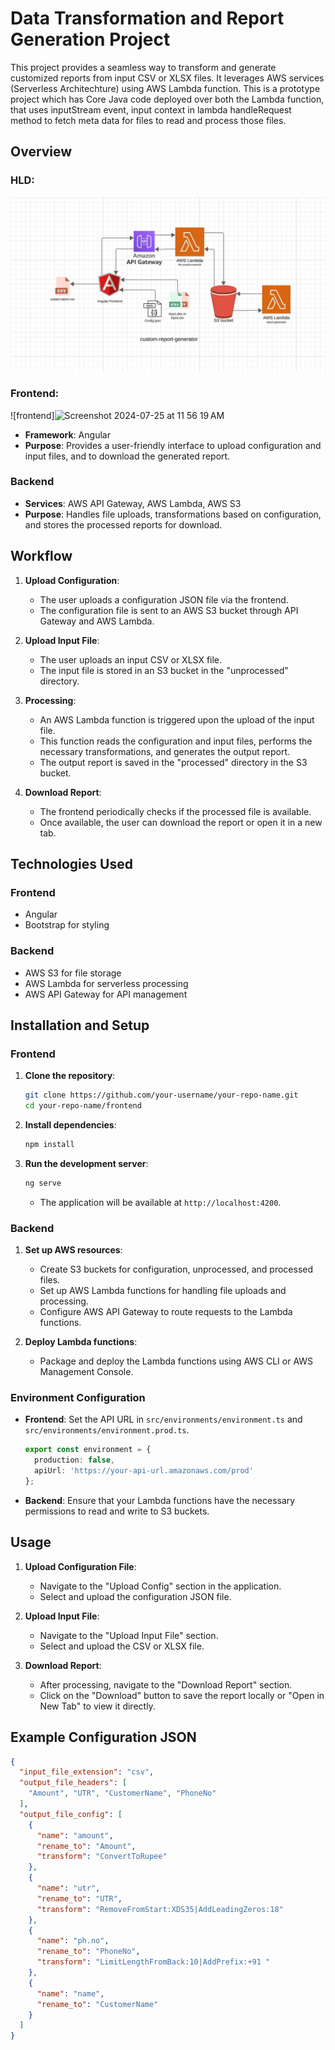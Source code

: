 # Data Transformation and Report Generation Project

This project provides a seamless way to transform and generate customized reports from input CSV or XLSX files. It leverages AWS services (Serverless Architechture) using AWS Lambda function. This is a prototype project which has Core Java code deployed over both the Lambda function, that uses inputStream event, input context in lambda handleRequest method to fetch meta data for files to read and process those files.


## Overview
### HLD:
![HLD](images/HLD.JPG)
### Frontend:
![frontend]<img width="844" alt="Screenshot 2024-07-25 at 11 56 19 AM" src="https://github.com/user-attachments/assets/2588f7dd-ef5b-48e7-8d6b-e94d53e65f84">


- **Framework**: Angular
- **Purpose**: Provides a user-friendly interface to upload configuration and input files, and to download the generated report.

### Backend

- **Services**: AWS API Gateway, AWS Lambda, AWS S3
- **Purpose**: Handles file uploads, transformations based on configuration, and stores the processed reports for download.

## Workflow

1. **Upload Configuration**:
    - The user uploads a configuration JSON file via the frontend.
    - The configuration file is sent to an AWS S3 bucket through API Gateway and AWS Lambda.

2. **Upload Input File**:
    - The user uploads an input CSV or XLSX file.
    - The input file is stored in an S3 bucket in the "unprocessed" directory.

3. **Processing**:
    - An AWS Lambda function is triggered upon the upload of the input file.
    - This function reads the configuration and input files, performs the necessary transformations, and generates the output report.
    - The output report is saved in the "processed" directory in the S3 bucket.

4. **Download Report**:
    - The frontend periodically checks if the processed file is available.
    - Once available, the user can download the report or open it in a new tab.

## Technologies Used

### Frontend
- Angular
- Bootstrap for styling

### Backend
- AWS S3 for file storage
- AWS Lambda for serverless processing
- AWS API Gateway for API management

## Installation and Setup

### Frontend

1. **Clone the repository**:
    ```sh
    git clone https://github.com/your-username/your-repo-name.git
    cd your-repo-name/frontend
    ```

2. **Install dependencies**:
    ```sh
    npm install
    ```

3. **Run the development server**:
    ```sh
    ng serve
    ```
    - The application will be available at `http://localhost:4200`.

### Backend

1. **Set up AWS resources**:
    - Create S3 buckets for configuration, unprocessed, and processed files.
    - Set up AWS Lambda functions for handling file uploads and processing.
    - Configure AWS API Gateway to route requests to the Lambda functions.

2. **Deploy Lambda functions**:
    - Package and deploy the Lambda functions using AWS CLI or AWS Management Console.

### Environment Configuration

- **Frontend**: Set the API URL in `src/environments/environment.ts` and `src/environments/environment.prod.ts`.

    ```typescript
    export const environment = {
      production: false,
      apiUrl: 'https://your-api-url.amazonaws.com/prod'
    };
    ```

- **Backend**: Ensure that your Lambda functions have the necessary permissions to read and write to S3 buckets.

## Usage

1. **Upload Configuration File**:
    - Navigate to the "Upload Config" section in the application.
    - Select and upload the configuration JSON file.

2. **Upload Input File**:
    - Navigate to the "Upload Input File" section.
    - Select and upload the CSV or XLSX file.

3. **Download Report**:
    - After processing, navigate to the "Download Report" section.
    - Click on the "Download" button to save the report locally or "Open in New Tab" to view it directly.

## Example Configuration JSON

```json
{
  "input_file_extension": "csv",
  "output_file_headers": [
    "Amount", "UTR", "CustomerName", "PhoneNo"
  ],
  "output_file_config": [
    {
      "name": "amount",
      "rename_to": "Amount",
      "transform": "ConvertToRupee"
    },
    {
      "name": "utr",
      "rename_to": "UTR",
      "transform": "RemoveFromStart:XDS35|AddLeadingZeros:18"
    },
    {
      "name": "ph.no",
      "rename_to": "PhoneNo",
      "transform": "LimitLengthFromBack:10|AddPrefix:+91 "
    },
    {
      "name": "name",
      "rename_to": "CustomerName"
    }
  ]
}
```


